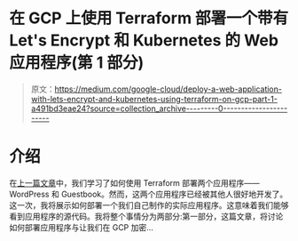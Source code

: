 # 在 GCP 上使用 Terraform 部署一个带有 Let's Encrypt 和 Kubernetes 的 Web 应用程序(第 1 部分)

> 原文：<https://medium.com/google-cloud/deploy-a-web-application-with-lets-encrypt-and-kubernetes-using-terraform-on-gcp-part-1-a491bd3eae24?source=collection_archive---------0----------------------->

# 介绍

在[上一篇文章](/google-cloud/quickly-deploy-applications-using-terraform-with-kubernetes-on-gcp-6a4d7d142839?sk=b6a9176314472e1fbdc5353fc401b537)中，我们学习了如何使用 Terraform 部署两个应用程序——WordPress 和 Guestbook。然而，这两个应用程序已经被其他人很好地开发了。这一次，我将展示如何部署一个我们自己制作的实际应用程序。这意味着我们能够看到应用程序的源代码。我将整个事情分为两部分:第一部分，这篇文章，将讨论如何部署应用程序与让我们在 GCP 加密…